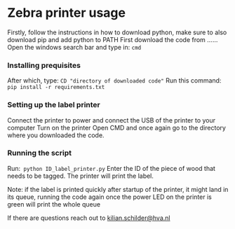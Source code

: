 # Zebra printer usage

Firstly, follow the instructions in how to download python, make sure to also download pip and add python to PATH
First download the code from ……
Open the windows search bar and type in: ```cmd```

### Installing prequisites
After which, type: ```CD "directory of downloaded code"```
Run this command: ```pip install -r requirements.txt```

### Setting up the label printer
Connect the printer to power and connect the USB of the printer to your computer
Turn on the printer
Open CMD and once again go to the directory where you downloaded the code.

### Running the script
Run:``` python ID_label_printer.py```
Enter the ID of the piece of wood that needs to be tagged.
The printer will print the label.

Note: if the label is printed quickly after startup of the printer, it might land in its queue, running the code again once the power LED on the printer is green will print the whole queue

If there are questions reach out to kilian.schilder@hva.nl